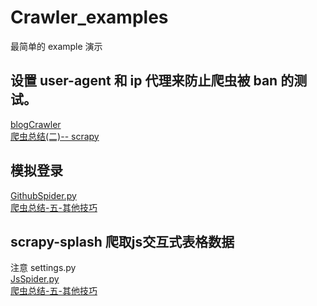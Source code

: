 # Crawler_examples

最简单的 example 演示
## 设置 user-agent 和 ip 代理来防止爬虫被 ban 的测试。
[blogCrawler](https://github.com/Shuang0420/Crawler_examples/tree/master/blogCrawler)<br >
[爬虫总结(二)-- scrapy](http://www.shuang0420.com/2016/06/12/爬虫总结-二-scrapy/)

## 模拟登录
[GithubSpider.py](https://github.com/Shuang0420/Crawler_examples/blob/master/examples/examples/spiders/GithubSpider.py)<br >
[爬虫总结-五-其他技巧](http://www.shuang0420.com/2016/06/17/爬虫总结-五-其他技巧/)

## scrapy-splash 爬取js交互式表格数据
注意 settings.py<br >
[JsSpider.py](https://github.com/Shuang0420/Crawler_examples/blob/master/examples/examples/spiders/JsSpider.py)<br >
[爬虫总结-五-其他技巧](http://www.shuang0420.com/2016/06/17/爬虫总结-五-其他技巧/)
